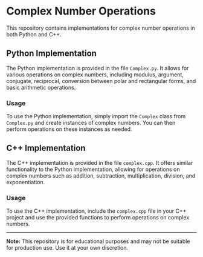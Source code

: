 # Complex Number Operations

This repository contains implementations for complex number operations in both Python and C++.

## Python Implementation

The Python implementation is provided in the file `Complex.py`. It allows for various operations on complex numbers, including modulus, argument, conjugate, reciprocal, conversion between polar and rectangular forms, and basic arithmetic operations.

### Usage

To use the Python implementation, simply import the `Complex` class from `Complex.py` and create instances of complex numbers. You can then perform operations on these instances as needed.

## C++ Implementation

The C++ implementation is provided in the file `complex.cpp`. It offers similar functionality to the Python implementation, allowing for operations on complex numbers such as addition, subtraction, multiplication, division, and exponentiation.

### Usage

To use the C++ implementation, include the `complex.cpp` file in your C++ project and use the provided functions to perform operations on complex numbers.

---

**Note:** This repository is for educational purposes and may not be suitable for production use. Use it at your own discretion.